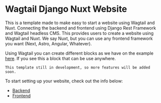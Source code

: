 # Wagtail Django Nuxt Website

This is a template made to make easy to start a website using Wagtail and Nuxt.
Connecting the backend and frontend using Django Rest Framework and Wagtail headless CMS.
This provides users to create a website using Wagtail and Nuxt. We say Nuxt, but you can use any 
frontend framework you want (Next, Astro, Angular, Whatever).

Using Wagtail you can create different blocks as we have on the example [here](frontend/components/blocks/Banner.vue).
If you see this a block that can be use anywhere.

`This template still in development, so more features will be added soon.`

To start setting up your website, check out the info below:
- [Backend](api/README.md)
- [Frontend](frontend/README.md)